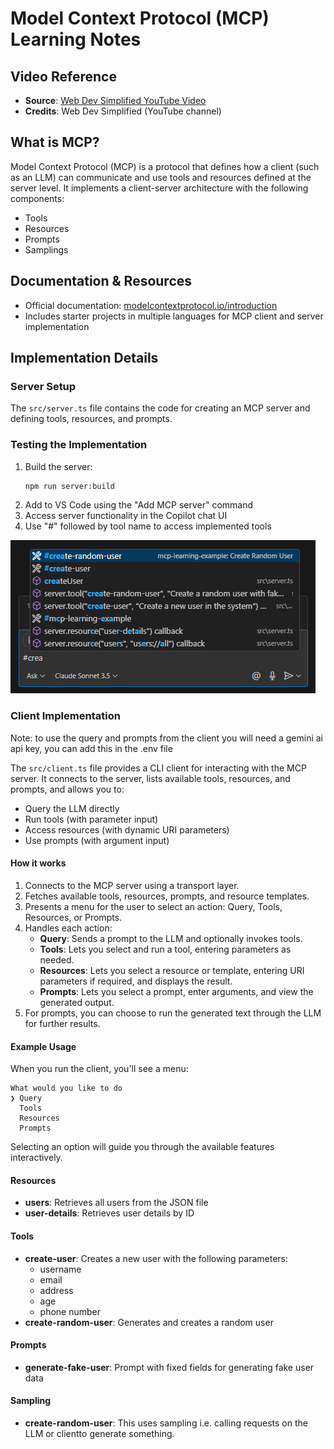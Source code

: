 # Model Context Protocol (MCP) Learning Notes

## Video Reference
- **Source**: [Web Dev Simplified YouTube Video](https://youtu.be/ZoZxQwp1PiM?si=F2Wb-wrBPOkBmKkz)
- **Credits**: Web Dev Simplified (YouTube channel)

## What is MCP?
Model Context Protocol (MCP) is a protocol that defines how a client (such as an LLM) can communicate and use tools and resources defined at the server level. It implements a client-server architecture with the following components:
- Tools
- Resources
- Prompts
- Samplings

## Documentation & Resources
- Official documentation: [modelcontextprotocol.io/introduction](https://modelcontextprotocol.io/introduction)
- Includes starter projects in multiple languages for MCP client and server implementation

## Implementation Details

### Server Setup
The `src/server.ts` file contains the code for creating an MCP server and defining tools, resources, and prompts.

### Testing the Implementation
1. Build the server:
   ```bash
   npm run server:build
   ```
2. Add to VS Code using the "Add MCP server" command
3. Access server functionality in the Copilot chat UI
4. Use "#" followed by tool name to access implemented tools

![Viewing the implemented tools](image.png)


### Client Implementation

Note: to use the query and prompts from the client you will need a gemini ai api key, you can add this in the .env file

The `src/client.ts` file provides a CLI client for interacting with the MCP server. It connects to the server, lists available tools, resources, and prompts, and allows you to:

- Query the LLM directly
- Run tools (with parameter input)
- Access resources (with dynamic URI parameters)
- Use prompts (with argument input)

#### How it works

1. Connects to the MCP server using a transport layer.
2. Fetches available tools, resources, prompts, and resource templates.
3. Presents a menu for the user to select an action: Query, Tools, Resources, or Prompts.
4. Handles each action:
   - **Query**: Sends a prompt to the LLM and optionally invokes tools.
   - **Tools**: Lets you select and run a tool, entering parameters as needed.
   - **Resources**: Lets you select a resource or template, entering URI parameters if required, and displays the result.
   - **Prompts**: Lets you select a prompt, enter arguments, and view the generated output.
5. For prompts, you can choose to run the generated text through the LLM for further results.

#### Example Usage

When you run the client, you'll see a menu:

```
What would you like to do
❯ Query
  Tools
  Resources
  Prompts
```

Selecting an option will guide you through the available features interactively.


#### Resources
- **users**: Retrieves all users from the JSON file
- **user-details**: Retrieves user details by ID

#### Tools
- **create-user**: Creates a new user with the following parameters:
  - username
  - email
  - address
  - age
  - phone number
- **create-random-user**: Generates and creates a random user

#### Prompts
- **generate-fake-user**: Prompt with fixed fields for generating fake user data

#### Sampling
- **create-random-user**: This uses sampling i.e. calling requests on the LLM or clientto generate something.

